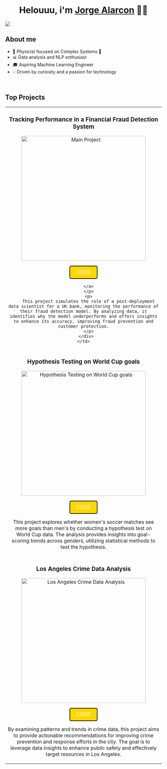 <div align="center">
<h1 align="center">Helouuu, i'm <a href="www.linkedin.com/in/jorgealarconp">Jorge Alarcon</a> 🙋‍♂️</h1>
</div>
<img src="https://i.imgur.com/ZBhEqoj.png">

## About me
- 🚀 Physicist focused on Complex Systems 🚀
- 📊 Data analysis and NLP enthusiast
- 🎓 Aspiring Machine Learning Engineer
- 💡 Driven by curiosity and a passion for technology
<br>

## Top Projects
<table>
  <tr>
    <td width="100%">
        <h3 align="center">Tracking Performance in a Financial Fraud Detection System</h3>
        <div align="center">
        <a href="https://github.com/jorgealarcon07/jorgealarcon07/blob/bba214d6b4d260b0c9110de7ac86c5cf9a65b055/Tracking%20Performance%20in%20a%20Financial%20Fraud%20Detection%20System/Monitoring_A_Detection_Model.ipynb" target="_blank">
            <img src="https://i.imgur.com/yTjctmo.jpeg" width="400" alt="Main Project">
        </a>
        <p>
        <a href="https://github.com/jorgealarcon07/jorgealarcon07/blob/bba214d6b4d260b0c9110de7ac86c5cf9a65b055/Tracking%20Performance%20in%20a%20Financial%20Fraud%20Detection%20System/Monitoring_A_Detection_Model.ipynb" target="_blank" style="text-decoration:none;">
        <button style="background-color: #FFD700; color: white; border: 2px solid black; padding: 10px 20px; font-size: 16px; cursor: pointer; border-radius: 5px;">
            CODE
        </button>

        </a>
        </p>
        <p>
        This project simulates the role of a post-deployment data scientist for a UK bank, monitoring the performance of their fraud detection model. By analyzing data, it identifies why the model underperforms and offers insights to enhance its accuracy, improving fraud prevention and customer protection.
        </p>
      </div>
    </td>
  </tr>

<tr>
    <td width="50%">
        <h3 align="center">Hypothesis Testing on World Cup goals</h3>
        <div align="center">
        <a href="https://github.com/jorgealarcon07/jorgealarcon07/blob/main/5_Hypothesis_testing.ipynb" target="_blank">
            <img src="https://i.imgur.com/vTTolEn.jpeg" width="400" alt="Hypothesis Testing on World Cup goals">
        </a>
        <p>
        <a href="https://github.com/jorgealarcon07/jorgealarcon07/blob/main/5_Hypothesis_testing.ipynb" target="_blank" style="text-decoration:none;">
        <button style="background-color: #FFD700; color: white; border: 2px solid black; padding: 10px 20px; font-size: 16px; cursor: pointer; border-radius: 5px;">
            CODE
        </button>
        </a>
        </p>
        <p>
        This project explores whether women's soccer matches see more goals than men's by conducting a hypothesis test on World Cup data. The analysis provides insights into goal-scoring trends across genders, utilizing statistical methods to test the hypothesis.
        </p>
      </div>
    </td>
</tr>

<tr>
    <td width="50%">
        <h3 align="center">Los Angeles Crime Data Analysis</h3>
        <div align="center">
        <a href="https://github.com/jorgealarcon07/jorgealarcon07/blob/main/4_crimes_los_angeles.ipynb" target="_blank">
          <img src="https://i.imgur.com/GgQBo3w.jpeg" width="400" alt="Los Angeles Crime Data Analysis">
        </a>
        <p>
        <a href="https://github.com/jorgealarcon07/jorgealarcon07/blob/main/4_crimes_los_angeles.ipynb" target="_blank" style="text-decoration:none;">
        <button style="background-color: #FFD700; color: white; border: 2px solid black; padding: 10px 20px; font-size: 16px; cursor: pointer; border-radius: 5px;">
            CODE
        </button>
        </a>
        </p>
        By examining patterns and trends in crime data, this project aims to provide actionable recommendations for improving crime prevention and response efforts in the city. The goal is to leverage data insights to enhance public safety and effectively target resources in Los Angeles.
        </p>
        </div>
    </td>
</tr>
</table>
</div>
<br>

